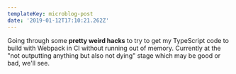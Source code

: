 ```yaml
---
templateKey: microblog-post
date: '2019-01-12T17:10:21.262Z'
---
```


Going through some **pretty weird hacks** to try to get my TypeScript code to build with Webpack in CI without running out of memory. Currently at the "not outputting anything but also not dying" stage which may be good or bad, we'll see.

